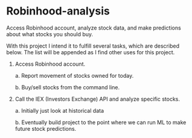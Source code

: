# Robinhood-analysis
Access Robinhood account, analyze stock data, and make predictions about what stocks you should buy.

With this project I intend it to fulfill several tasks, which are described below.
The list will be appended as I find other uses for this project.

  1. Access Robinhood account.
    
      a. Report movement of stocks owned for today.
    
      b. Buy/sell stocks from the command line.
      
  2. Call the IEX (Investors Exchange) API and analyze specific stocks.
    
      a. Initially just look at historical data
    
      b. Eventually build project to the point where we can run ML to make future stock predictions.
